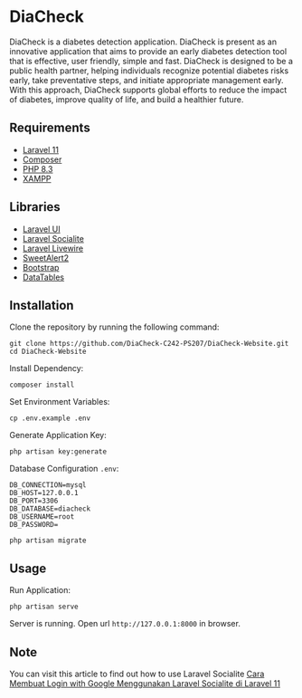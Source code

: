 # DiaCheck

DiaCheck is a diabetes detection application. DiaCheck is present as an innovative application that aims to provide an early diabetes detection tool that is effective, user friendly, simple and fast.
DiaCheck is designed to be a public health partner, helping individuals recognize potential diabetes risks early, take preventative steps, and initiate appropriate management early. With this approach, DiaCheck supports global efforts to reduce the impact of diabetes, improve quality of life, and build a healthier future.

## Requirements

- [Laravel 11](https://laravel.com/docs/11.x)
- [Composer](https://getcomposer.org/)
- [PHP 8.3](https://www.php.net/)
- [XAMPP](https://www.apachefriends.org/download.html)

## Libraries

- [Laravel UI](https://github.com/laravel/ui)
- [Laravel Socialite](https://laravel.com/docs/11.x/socialite)
- [Laravel Livewire](https://livewire.laravel.com/) 
- [SweetAlert2](https://sweetalert2.github.io/)
- [Bootstrap](https://getbootstrap.com/)
- [DataTables](https://datatables.net/)

## Installation

Clone the repository by running the following command:

```shell
git clone https://github.com/DiaCheck-C242-PS207/DiaCheck-Website.git
cd DiaCheck-Website
```

Install Dependency:

```shell
composer install
```

Set Environment Variables:

```shell
cp .env.example .env
```

Generate Application Key:

```shell
php artisan key:generate
```

Database Configuration `.env`:

```shell
DB_CONNECTION=mysql
DB_HOST=127.0.0.1
DB_PORT=3306
DB_DATABASE=diacheck
DB_USERNAME=root
DB_PASSWORD=
```

```shell
php artisan migrate
```

## Usage

Run Application:

```shell
php artisan serve
```

Server is running. Open url `http://127.0.0.1:8000` in browser.

## Note

You can visit this article to find out how to use Laravel Socialite
[Cara Membuat Login with Google Menggunakan Laravel Socialite di Laravel 11](https://blog.hikmal-falah.com/detail/cara-membuat-login-with-google-menggunakan-laravel-socialite-di-laravel-11)
